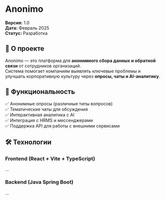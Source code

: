 # Anonimo

**Версия:** 1.0  
**Дата:** Февраль 2025  
**Статус:** Разработка

## 📌 О проекте

Anonimo — это платформа для **анонимного сбора данных и обратной связи** от сотрудников организаций.  
Система помогает компаниям выявлять ключевые проблемы и улучшать корпоративную культуру через **опросы, чаты и AI-аналитику**.

## 🚀 Функциональность

✅ Анонимные опросы (различные типы вопросов)  
✅ Тематические чаты для обсуждения  
✅ Интерактивная аналитика с AI  
✅ Интеграция с HRMS и мессенджерами  
✅ Поддержка API для работы с внешними сервисами

## 🛠️ Технологии

### **Frontend** (React + Vite + TypeScript)

...

### **Backend** (Java Spring Boot)

...
